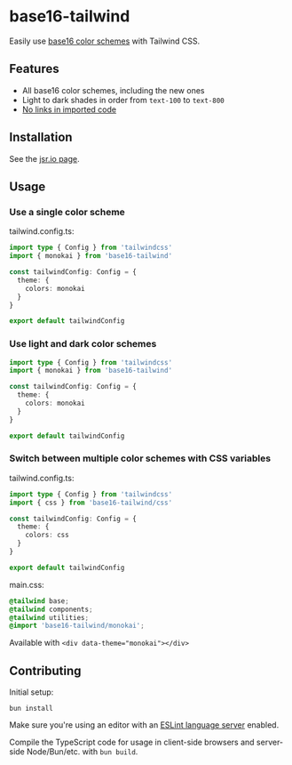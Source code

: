 # base16-tailwind

Easily use [base16 color schemes](https://github.com/tinted-theming/schemes) with Tailwind CSS.

## Features

- All base16 color schemes, including the new ones
- Light to dark shades in order from `text-100` to `text-800`
- [No links in imported code](https://github.com/gaearon/base16-js/issues/5)

## Installation

See the [jsr.io page](https://jsr.io/@donovanglover/base16).

## Usage

### Use a single color scheme

tailwind.config.ts:

```typescript
import type { Config } from 'tailwindcss'
import { monokai } from 'base16-tailwind'

const tailwindConfig: Config = {
  theme: {
    colors: monokai
  }
}

export default tailwindConfig
```

### Use light and dark color schemes

```typescript
import type { Config } from 'tailwindcss'
import { monokai } from 'base16-tailwind'

const tailwindConfig: Config = {
  theme: {
    colors: monokai
  }
}

export default tailwindConfig
```

### Switch between multiple color schemes with CSS variables

tailwind.config.ts:

```typescript
import type { Config } from 'tailwindcss'
import { css } from 'base16-tailwind/css'

const tailwindConfig: Config = {
  theme: {
    colors: css
  }
}

export default tailwindConfig
```

main.css:

```css
@tailwind base;
@tailwind components;
@tailwind utilities;
@import 'base16-tailwind/monokai';
```

Available with `<div data-theme="monokai"></div>`

## Contributing

Initial setup:

```fish
bun install
```

Make sure you're using an editor with an [ESLint language server](https://github.com/neovim/nvim-lspconfig/blob/master/doc/server_configurations.md#eslint) enabled.

Compile the TypeScript code for usage in client-side browsers and server-side Node/Bun/etc. with `bun build`.
